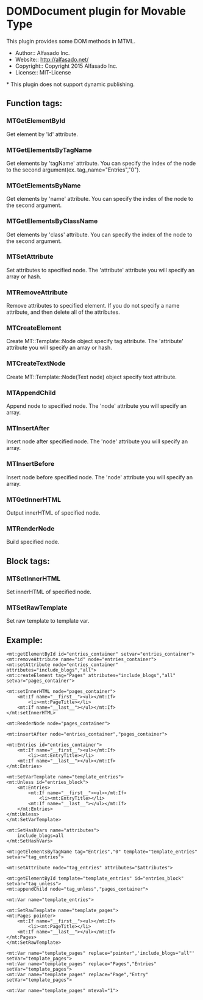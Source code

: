# DOMDocument plugin for Movable Type

This plugin provides some DOM methods in MTML\.

* Author:: Alfasado Inc.
* Website:: http://alfasado.net/
* Copyright:: Copyright 2015 Alfasado Inc.
* License:: MIT-License

\* This plugin does not support dynamic publishing\.

## Function tags:

### MTGetElementById

Get element by 'id' attribute\.

### MTGetElementsByTagName

Get elements by 'tagName' attribute\. You can specify the index of the node to the second argument\(ex\. tag\_name="Entries","0"\)\.

### MTGetElementsByName

Get elements by 'name' attribute\. You can specify the index of the node to the second argument\.

### MTGetElementsByClassName

Get elements by 'class' attribute\. You can specify the index of the node to the second argument\.

### MTSetAttribute

Set attributes to specified node\. The 'attribute' attribute you will specify an array or hash\.

### MTRemoveAttribute

Remove attributes to specified element\. If you do not specify a name attribute, and then delete all of the attributes\.

### MTCreateElement

Create MT::Template::Node object specify tag attribute\. The 'attribute' attribute you will specify an array or hash\.

### MTCreateTextNode

Create MT::Template::Node\(Text node\) object specify text attribute\.

### MTAppendChild

Append node to specified node\. The 'node' attribute you will specify an array\.

### MTInsertAfter

Insert node after specified node\. The 'node' attribute you will specify an array\.

### MTInsertBefore

Insert node before specified node\. The 'node' attribute you will specify an array\.

### MTGetInnerHTML

Output innerHTML of specified node\. 

### MTRenderNode

Build specified node\.

## Block tags:

### MTSetInnerHTML

Set innerHTML of specified node\. 

### MTSetRawTemplate

Set raw template to template var\.

## Example:

    <mt:getElementById id="entries_container" setvar="entries_container">
    <mt:removeAttribute name="id" node="entries_container">
    <mt:setAttribute node="entries_container" attributes="include_blogs","all">
    <mt:createElement tag="Pages" attributes="include_blogs","all" setvar="pages_container">
    
    <mt:setInnerHTML node="pages_container">
        <mt:If name="__first__"><ul></mt:If>
            <li><mt:PageTitle></li>
        <mt:If name="__last__"></ul></mt:If>
    </mt:setInnerHTML>
    
    <mt:RenderNode node="pages_container">
    
    <mt:insertAfter node="entries_container","pages_container">
    
    <mt:Entries id="entries_container">
        <mt:If name="__first__"><ul></mt:If>
            <li><mt:EntryTitle></li>
        <mt:If name="__last__"></ul></mt:If>
    </mt:Entries>
    
    <mt:SetVarTemplate name="template_entries">
    <mt:Unless id="entries_block">
        <mt:Entries>
            <mt:If name="__first__"><ul></mt:If>
                <li><mt:EntryTitle></li>
            <mt:If name="__last__"></ul></mt:If>
        </mt:Entries>
    </mt:Unless>
    </mt:SetVarTemplate>
    
    <mt:SetHashVars name="attributes">
        include_blogs=all
    </mt:SetHashVars>
    
    <mt:getElementsByTagName tag="Entries","0" template="template_entries" setvar="tag_entries">
    
    <mt:setAttribute node="tag_entries" attributes="$attributes">
    
    <mt:getElementById template="template_entries" id="entries_block" setvar="tag_unless">
    <mt:appendChild node="tag_unless","pages_container">
    
    <mt:Var name="template_entries">

    <mt:SetRawTemplate name="template_pages">
    <mt:Pages pointer>
        <mt:If name="__first__"><ul></mt:If>
            <li><mt:PageTitle></li>
        <mt:If name="__last__"></ul></mt:If>
    </mt:Pages>
    </mt:SetRawTemplate>
    
    <mt:Var name="template_pages" replace="pointer",'include_blogs="all"' setVar="template_pages">
    <mt:Var name="template_pages" replace="Pages","Entries" setVar="template_pages">
    <mt:Var name="template_pages" replace="Page","Entry" setVar="template_pages">
    
    <mt:Var name="template_pages" mteval="1">